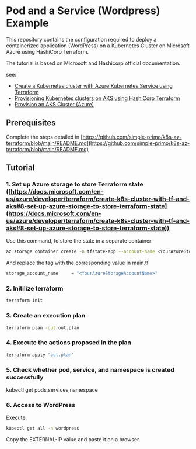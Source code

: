 # Pod and a Service (Wordpress) Example

This repository contains the configuration required to deploy a containerized application (WordPress) on a Kubernetes Cluster on Microsoft Azure using HashiCorp Terraform.

The tutorial is based on Microsoft and Hashicorp official documentation.

see:

* [Create a Kubernetes cluster with Azure Kubernetes Service using Terraform](https://docs.microsoft.com/en-us/azure/developer/terraform/create-k8s-cluster-with-tf-and-aks)
* [Provisioning Kubernetes clusters on AKS using HashiCorp Terraform](https://azure.microsoft.com/pt-br/resources/videos/azure-friday-provisioning-kubernetes-clusters-on-aks-using-hashicorp-terraform/)
* [Provision an AKS Cluster (Azure)](https://learn.hashicorp.com/tutorials/terraform/aks)

## Prerequisites

Complete the steps detailed in [https://github.com/simple-primo/k8s-az-terraform/blob/main/README.md](https://github.com/simple-primo/k8s-az-terraform/blob/main/README.md)


## Tutorial

### 1. Set up Azure storage to store Terraform state ([https://docs.microsoft.com/en-us/azure/developer/terraform/create-k8s-cluster-with-tf-and-aks#8-set-up-azure-storage-to-store-terraform-state](https://docs.microsoft.com/en-us/azure/developer/terraform/create-k8s-cluster-with-tf-and-aks#8-set-up-azure-storage-to-store-terraform-state))

Use this command, to store the state in a separate container:

```bash
az storage container create -n tfstate-app --account-name <YourAzureStorageAccountName> --account-key <YourAzureStorageAccountKey>
```

And replace the tag  <YourAzureStorageAccountName> with the corresponding value in main.tf

```bash
storage_account_name     = "<YourAzureStorageAccountName>"
```

### 2. Initilize terraform

```bash
terraform init
```

### 3. Create an execution plan

```bash
terraform plan -out out.plan
```

### 4. Execute the actions proposed in the plan

```bash
terraform apply "out.plan"
```

### 5. Check whether pod, service, and namespace is created successfully

kubectl get pods,services,namespace

### 6. Access to WordPress 

Execute:

```bash
kubectl get all -n wordpress
```
Copy the EXTERNAL-IP value and paste it on a browser.